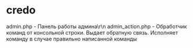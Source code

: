 # credo

admin.php - Панель работы админа\r\n
admin_action.php - Обработчик команд от консольной строки. Выдает обратную связь. Исполняет команду в случае правильно написанной команды
